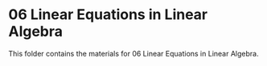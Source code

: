 # 06 Linear Equations in Linear Algebra

This folder contains the materials for 06 Linear Equations in Linear Algebra.